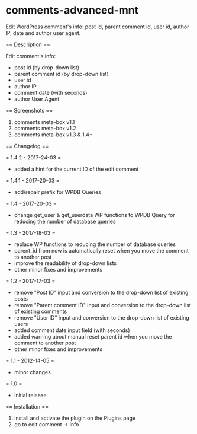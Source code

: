 # comments-advanced-mnt
Edit WordPress comment's info: post id, parent comment id, user id, author IP, date and author user agent.


== Description ==

Edit comment's info:

* post id (by drop-down list)
* parent comment id (by drop-down list)
* user id
* author IP
* comment date (with seconds)
* author User Agent


== Screenshots ==

1. comments meta-box v1.1
2. comments meta-box v1.2
3. comments meta-box v1.3 & 1.4+


== Changelog ==

= 1.4.2 - 2017-24-03 =
* added a hint for the current ID of the edit comment

= 1.4.1 - 2017-20-03 =
* add/repair prefix for WPDB Queries

= 1.4 - 2017-20-03 =
* change get_user & get_userdata WP functions to WPDB Query for reducing the number of database queries

= 1.3 - 2017-18-03 =
* replace WP functions to reducing the number of database queries
* parent_id from now is automatically reset when you move the comment to another post
* improve the readability of drop-down lists
* other minor fixes and improvements

= 1.2 - 2017-17-03 =
* remove "Post ID" input and conversion to the drop-down list of existing posts
* remove "Parent comment ID" input and conversion to the drop-down list of existing comments
* remove "User ID" input and conversion to the drop-down list of existing users
* added comment date input field (with seconds)
* added warning about manual reset parent id when you move the comment to another post
* other minor fixes and improvements

= 1.1 - 2012-14-05 =
* minor changes

= 1.0 =
* initial release


== Installation ==

1. install and activate the plugin on the Plugins page
2. go to edit comment -> info
